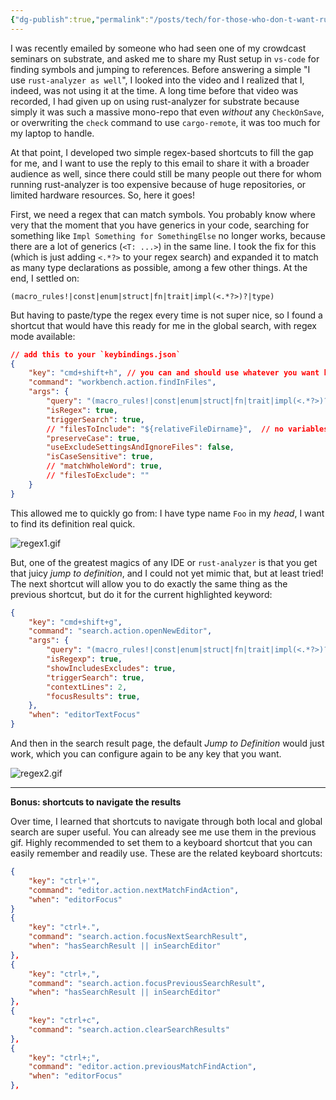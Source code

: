 ```yaml
---
{"dg-publish":true,"permalink":"/posts/tech/for-those-who-don-t-want-rust-analyzer-one-regex-to-rul-them-all/","created":"2023-08-31T20:47:27.000+07:00","updated":"2023-08-31T20:47:27.605+07:00"}
---
```



I was recently emailed by someone who had seen one of my crowdcast seminars on substrate, and asked me to share my Rust setup in `vs-code` for finding symbols and jumping to references. Before answering a simple "I use `rust-analyzer as well`", I looked into the video and I realized that I, indeed, was not using it at the time. A long time before that video was recorded, I had given up on using rust-analyzer for substrate because simply it was such a massive mono-repo that even *without* any `CheckOnSave`, or overwriting the `check` command to use `cargo-remote`, it was too much for my laptop to handle.

At that point, I developed two simple regex-based shortcuts to fill the gap for me, and I want to
use the reply to this email to share it with a broader audience as well, since there could still be
many people out there for whom running rust-analyzer is too expensive because of huge repositories, or limited hardware resources. So, here it goes!

First, we need a regex that can match symbols. You probably know where very that the moment that you have generics in your code, searching for something like `Impl Something for SomethingElse` no longer works, because there are a lot of generics (`<T: ...>`) in the same line. I took the fix for this (which is just adding `<.*?>` to your regex search) and expanded it to match as many type declarations as possible, among a few other things. At the end, I settled on:

```
(macro_rules!|const|enum|struct|fn|trait|impl(<.*?>)?|type)
```

But having to paste/type the regex every time is not super nice, so I found a shortcut that
would have this ready for me in the global search, with regex mode available:

```json
// add this to your `keybindings.json`
{
	"key": "cmd+shift+h", // you can and should use whatever you want here.
	"command": "workbench.action.findInFiles",
	"args": {
		"query": "(macro_rules!|const|enum|struct|fn|trait|impl(<.*?>)?|type) ",
		"isRegex": true,
		"triggerSearch": true,
		// "filesToInclude": "${relativeFileDirname}",  // no variables in findInFiles
		"preserveCase": true,
		"useExcludeSettingsAndIgnoreFiles": false,
		"isCaseSensitive": true,
		// "matchWholeWord": true,
		// "filesToExclude": ""
	}
}
```

This allowed me to quickly go from: I have type name `Foo` in my *head*, I want to find its
definition real quick.

![regex1.gif](/img/user/resources/regex1.gif)

But, one of the greatest magics of any IDE or `rust-analyzer` is that you get that juicy *jump to
definition*, and I could not yet mimic that, but at least tried! The next shortcut will allow you to
do exactly the same thing as the previous shortcut, but do it for the current highlighted keyword:

```json
{
	"key": "cmd+shift+g",
	"command": "search.action.openNewEditor",
	"args": {
		"query": "(macro_rules!|const|enum|struct|fn|trait|impl(<.*?>)?|type) ${selectedText}",
		"isRegexp": true,
		"showIncludesExcludes": true,
		"triggerSearch": true,
		"contextLines": 2,
		"focusResults": true,
	},
	"when": "editorTextFocus"
}
```

And then in the search result page, the default *Jump to Definition* would just work, which you can configure again to be any key that you want.

![regex2.gif](/img/user/resources/regex2.gif)

---

**Bonus: shortcuts to navigate the results**

Over time, I learned that shortcuts to navigate through both local and global search are super
useful. You can already see me use them in the previous gif. Highly recommended to set them to a keyboard shortcut that you can easily remember and readily use. These are the related keyboard shortcuts:

```json
{
	"key": "ctrl+'",
	"command": "editor.action.nextMatchFindAction",
	"when": "editorFocus"
}
{
	"key": "ctrl+.",
	"command": "search.action.focusNextSearchResult",
	"when": "hasSearchResult || inSearchEditor"
},
{
	"key": "ctrl+,",
	"command": "search.action.focusPreviousSearchResult",
	"when": "hasSearchResult || inSearchEditor"
},
{
	"key": "ctrl+c",
	"command": "search.action.clearSearchResults"
},
{
	"key": "ctrl+;",
	"command": "editor.action.previousMatchFindAction",
	"when": "editorFocus"
},
```


